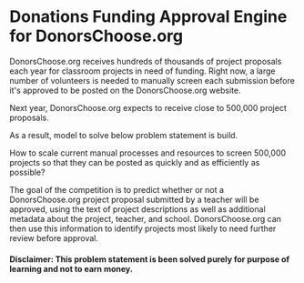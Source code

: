 # Donations Funding Approval Engine for DonorsChoose.org

DonorsChoose.org receives hundreds of thousands of project proposals each year for classroom projects in need of funding. Right now, a large number of volunteers is needed to manually screen each submission before it's approved to be posted on the DonorsChoose.org website.

Next year, DonorsChoose.org expects to receive close to 500,000 project proposals. 

As a result, model to solve below problem statement is build.

How to scale current manual processes and resources to screen 500,000 projects so that they can be posted as quickly and as efficiently as possible?

The goal of the competition is to predict whether or not a DonorsChoose.org project proposal submitted by a teacher will be approved, using the text of project descriptions as well as additional metadata about the project, teacher, and school. DonorsChoose.org can then use this information to identify projects most likely to need further review before approval.

#### Disclaimer: This problem statement is been solved purely for purpose of learning and not to earn money.
